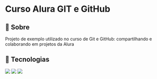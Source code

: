 <h1>Curso Alura GIT e GitHub</h1>
<h2>🔖 Sobre</h2>
<p>Projeto de exemplo utilizado no curso de Git e GitHub: compartilhando e colaborando em projetos da Alura</p>

## 🚀 Tecnologias
<div>
  <img src="https://img.shields.io/badge/HTML-239120?style=for-the-badge&logo=html5&logoColor=white">
  <img src="https://img.shields.io/badge/CSS-239120?&style=for-the-badge&logo=css3&logoColor=white">
  <img src="https://img.shields.io/badge/JavaScript-F7DF1E?style=for-the-badge&logo=javascript&logoColor=black">
</div>
